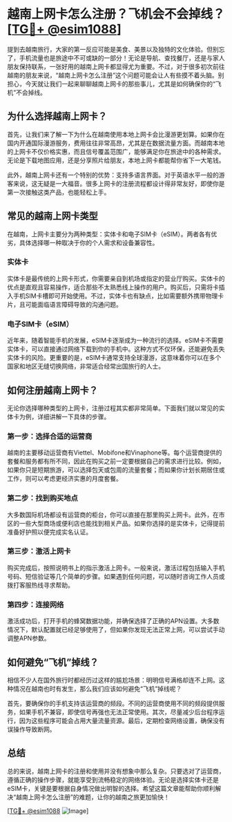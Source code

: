 # 越南上网卡怎么注册？飞机会不会掉线？[[TG💪+ @esim1088](https://t.me/s/esim1088)]

提到去越南旅行，大家的第一反应可能是美食、美景以及独特的文化体验。但别忘了，手机流量也是旅途中不可或缺的一部分！无论是导航、查找餐厅，还是与家人朋友保持联系，一张好用的越南上网卡都显得尤为重要。不过，对于很多初次前往越南的朋友来说，“越南上网卡怎么注册”这个问题可能会让人有些摸不着头脑。别担心，今天就让我们一起来聊聊越南上网卡的那些事儿，尤其是如何确保你的“飞机”不会掉线。

## 为什么选择越南上网卡？

首先，让我们来了解一下为什么在越南使用本地上网卡会比漫游更划算。如果你在国内开通国际漫游服务，费用往往非常高昂，尤其是在数据流量方面。而越南本地的上网卡不仅价格实惠，而且信号覆盖范围广，能够满足你在旅途中的各种需求。无论是下载地图应用，还是分享照片给朋友，本地上网卡都能帮你省下一大笔钱。

此外，越南上网卡还有一个特别的优势：支持多语言界面。对于英语水平一般的游客来说，这无疑是一大福音。很多上网卡的注册流程都设计得非常友好，即使你是第一次接触这类产品，也能轻松上手。

## 常见的越南上网卡类型

在越南，上网卡主要分为两种类型：实体卡和电子SIM卡（eSIM）。两者各有优劣，具体选择哪一种取决于你的个人需求和设备兼容性。

### 实体卡

实体卡是最传统的上网卡形式，你需要亲自到机场或指定的营业厅购买。实体卡的优点是直观且容易操作，适合那些不太熟悉线上操作的用户。购买后，只需将卡插入手机SIM卡槽即可开始使用。不过，实体卡也有缺点，比如需要额外携带物理卡片，且可能面临语言障碍导致的沟通问题。

### 电子SIM卡（eSIM）

近年来，随着智能手机的发展，eSIM卡逐渐成为一种流行的选择。eSIM卡不需要实体卡，可以直接通过网络下载到你的手机中。这种方式不仅环保，还能避免丢失实体卡的风险。更重要的是，eSIM卡通常支持全球漫游，这意味着你可以在多个国家和地区无缝切换网络，非常适合经常出国旅行的人士。

## 如何注册越南上网卡？

无论你选择哪种类型的上网卡，注册过程其实都非常简单。下面我们就以常见的实体卡为例，详细讲解一下具体的步骤。

### 第一步：选择合适的运营商

越南的主要移动运营商有Viettel、Mobifone和Vinaphone等。每个运营商提供的套餐和服务都有所不同，因此在购买之前一定要根据自己的需求进行比较。例如，如果你只是短期旅游，可以选择包天或包周的流量套餐；而如果你计划长期居住或工作，则可以考虑更经济实惠的月度套餐。

### 第二步：找到购买地点

大多数国际机场都设有运营商的柜台，你可以直接在那里购买上网卡。此外，在市区的一些大型商场或便利店也能找到相关产品。如果你选择的是实体卡，记得提前准备好护照以便完成实名认证。

### 第三步：激活上网卡

购买完成后，按照说明书上的指示激活上网卡。一般来说，激活过程包括输入手机号码、短信验证等几个简单的步骤。如果遇到任何问题，可以随时咨询工作人员或拨打客服热线寻求帮助。

### 第四步：连接网络

激活成功后，打开手机的蜂窝数据功能，并确保选择了正确的APN设置。大多数情况下，默认配置就已经足够使用了，但如果你发现无法正常上网，可以尝试手动调整APN参数。

## 如何避免“飞机”掉线？

相信不少人在国外旅行时都经历过这样的尴尬场景：明明信号满格却连不上网。这种情况在越南也时有发生，那么我们应该如何避免“飞机”掉线呢？

首先，要确保你的手机支持该运营商的频段。不同的运营商使用不同的频段提供服务，如果手机不兼容，即使信号再强也无法正常使用。其次，尽量减少后台程序运行，因为这些程序可能会占用大量流量资源。最后，定期检查网络设置，确保没有误操作导致断网。

## 总结

总的来说，越南上网卡的注册和使用并没有想象中那么复杂。只要选对了运营商，遵循正确的操作步骤，就能享受到流畅稳定的网络体验。无论是选择实体卡还是eSIM卡，关键是要根据自身情况做出明智的选择。希望这篇文章能帮助你顺利解决“越南上网卡怎么注册”的难题，让你的越南之旅更加愉快！

[[TG💪+ @esim1088](https://t.me/s/esim1088) ![Image](https://i.postimg.cc/4NQfJmqS/Snipaste-2025-05-13-00-14-12.png)]